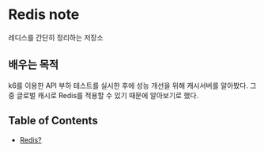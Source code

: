# Redis note

레디스를 간단히 정리하는 저장소

## 배우는 목적

k6를 이용한 API 부하 테스트를 실시한 후에 성능 개선을 위해 캐시서버를 알아봤다. 그중 글로벌 캐시로 Redis를 적용할 수 있기 때문에 알아보기로 했다.

## Table of Contents

- [Redis?](https://github.com/Eechul/redis_note/Redis?)